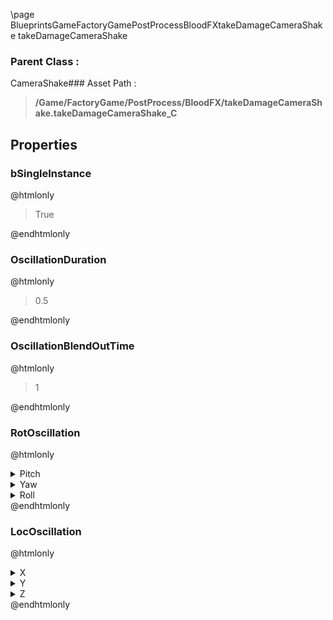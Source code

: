 \page BlueprintsGameFactoryGamePostProcessBloodFXtakeDamageCameraShake takeDamageCameraShake
### Parent Class :
CameraShake### Asset Path :
<b><blockquote>/Game/FactoryGame/PostProcess/BloodFX/takeDamageCameraShake.takeDamageCameraShake_C</blockquote></b>
## Properties

### bSingleInstance
@htmlonly
<blockquote>True</blockquote>
@endhtmlonly

### OscillationDuration
@htmlonly
<blockquote>0.5</blockquote>
@endhtmlonly

### OscillationBlendOutTime
@htmlonly
<blockquote>1</blockquote>
@endhtmlonly

### RotOscillation
@htmlonly
<details>
 <summary>Pitch</summary>
<details>
 <summary>Amplitude</summary>
<blockquote>15</blockquote>
</details>
<details>
 <summary>Frequency</summary>
<blockquote>1</blockquote>
</details>
<details>
 <summary>InitialOffset</summary>
<blockquote>0</blockquote>
</details>
<details>
 <summary>Waveform</summary>
<blockquote>EOscillatorWaveform::SineWave</blockquote>
</details>
</details>
<details>
 <summary>Yaw</summary>
<details>
 <summary>Amplitude</summary>
<blockquote>15</blockquote>
</details>
<details>
 <summary>Frequency</summary>
<blockquote>1</blockquote>
</details>
<details>
 <summary>InitialOffset</summary>
<blockquote>0</blockquote>
</details>
<details>
 <summary>Waveform</summary>
<blockquote>EOscillatorWaveform::SineWave</blockquote>
</details>
</details>
<details>
 <summary>Roll</summary>
<details>
 <summary>Amplitude</summary>
<blockquote>15</blockquote>
</details>
<details>
 <summary>Frequency</summary>
<blockquote>1</blockquote>
</details>
<details>
 <summary>InitialOffset</summary>
<blockquote>0</blockquote>
</details>
<details>
 <summary>Waveform</summary>
<blockquote>EOscillatorWaveform::SineWave</blockquote>
</details>
</details>
@endhtmlonly

### LocOscillation
@htmlonly
<details>
 <summary>X</summary>
<details>
 <summary>Amplitude</summary>
<blockquote>5</blockquote>
</details>
<details>
 <summary>Frequency</summary>
<blockquote>1</blockquote>
</details>
<details>
 <summary>InitialOffset</summary>
<blockquote>0</blockquote>
</details>
<details>
 <summary>Waveform</summary>
<blockquote>EOscillatorWaveform::SineWave</blockquote>
</details>
</details>
<details>
 <summary>Y</summary>
<details>
 <summary>Amplitude</summary>
<blockquote>5</blockquote>
</details>
<details>
 <summary>Frequency</summary>
<blockquote>1</blockquote>
</details>
<details>
 <summary>InitialOffset</summary>
<blockquote>0</blockquote>
</details>
<details>
 <summary>Waveform</summary>
<blockquote>EOscillatorWaveform::SineWave</blockquote>
</details>
</details>
<details>
 <summary>Z</summary>
<details>
 <summary>Amplitude</summary>
<blockquote>5</blockquote>
</details>
<details>
 <summary>Frequency</summary>
<blockquote>1</blockquote>
</details>
<details>
 <summary>InitialOffset</summary>
<blockquote>0</blockquote>
</details>
<details>
 <summary>Waveform</summary>
<blockquote>EOscillatorWaveform::SineWave</blockquote>
</details>
</details>
@endhtmlonly

